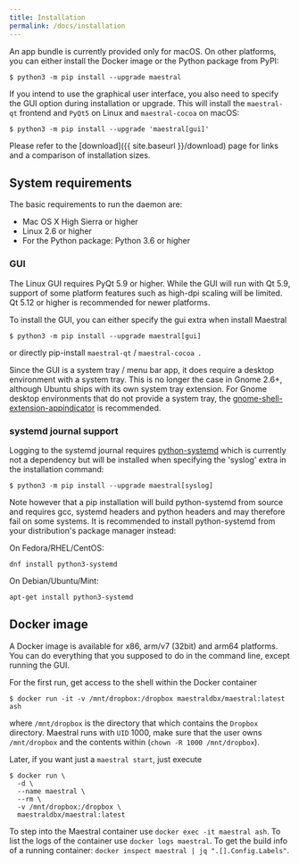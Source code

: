 ```yaml
---
title: Installation
permalink: /docs/installation
---
```


An app bundle is currently provided only for macOS. On other platforms, you can either
install the Docker image or the Python package from PyPI:

```console
$ python3 -m pip install --upgrade maestral
```

If you intend to use the graphical user interface, you also need to specify the GUI option
during installation or upgrade. This will install the `maestral-qt` frontend and `PyQt5`
on Linux and `maestral-cocoa` on macOS:

```console
$ python3 -m pip install --upgrade 'maestral[gui]'
```

Please refer to the [download]({{ site.baseurl }}/download) page for links and a
comparison of installation sizes.

## System requirements

The basic requirements to run the daemon are:

- Mac OS X High Sierra or higher
- Linux 2.6 or higher
- For the Python package: Python 3.6 or higher

### GUI

The Linux GUI requires PyQt 5.9 or higher. While the GUI will run with Qt 5.9, support
of some platform features such as high-dpi scaling will be limited. Qt 5.12 or higher is
recommended for newer platforms.

To install the GUI, you can either specify the gui extra when install Maestral

```console
$ python3 -m pip install --upgrade maestral[gui]
```

or directly pip-install `maestral-qt` / `maestral-cocoa `.

Since the GUI is a system tray / menu bar app, it does require a desktop environment
with a system tray. This is no longer the case in Gnome 2.6+, although Ubuntu ships with
its own system tray extension. For Gnome desktop environments that do not provide a
system tray, the
[gnome-shell-extension-appindicator](https://extensions.gnome.org/extension/615/appindicator-support/)
is recommended.

### systemd journal support

Logging to the systemd journal requires
[python-systemd](https://github.com/systemd/python-systemd) which is currently not a
dependency but will be installed when specifying the 'syslog' extra in the installation
command:

```console
$ python3 -m pip install --upgrade maestral[syslog]
```

Note however that a pip installation will build python-systemd from source and requires
gcc, systemd headers and python headers and may therefore fail on some systems. It is
recommended to install python-systemd from your distribution's package manager instead:

On Fedora/RHEL/CentOS:

```console
dnf install python3-systemd
```

On Debian/Ubuntu/Mint:

```console
apt-get install python3-systemd
```

## Docker image

A Docker image is available for x86, arm/v7 (32bit) and arm64 platforms. You can do
everything that you supposed to do in the command line, except running the GUI.

For the first run, get access to the shell within the Docker container

```console
$ docker run -it -v /mnt/dropbox:/dropbox maestraldbx/maestral:latest ash
```

where `/mnt/dropbox` is the directory that which contains the `Dropbox` directory.
Maestral runs with `UID` 1000, make sure that the user owns `/mnt/dropbox` and the
contents within (`chown -R 1000 /mnt/dropbox`).

Later, if you want just a `maestral start`, just execute

```console
$ docker run \
  -d \
  --name maestral \
  --rm \
  -v /mnt/dropbox:/dropbox \
  maestraldbx/maestral:latest
```

To step into the Maestral container use `docker exec -it maestral ash`. To list the logs
of the container use `docker logs maestral`. To get the build info of a running container:
`docker inspect maestral | jq ".[].Config.Labels"`.
